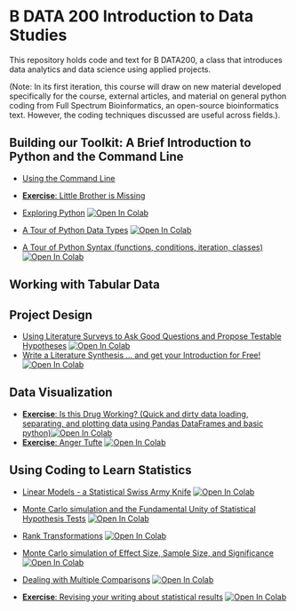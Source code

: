 # B DATA 200 Introduction to Data Studies

This repository holds code and text for B DATA200, a class that introduces data analytics and data science using applied projects.

(Note: In its first iteration, this course will draw on new material developed specifically for the course, external articles, and material on general python coding from Full Spectrum Bioinformatics, an open-source bioinformatics text. However, the coding techniques discussed are useful across fields.).

## Building our Toolkit: A Brief Introduction to Python and the Command Line
- [Using the Command Line](https://nbviewer.jupyter.org/github/zaneveld/full_spectrum_bioinformatics/blob/master/content/03_the_command_line/the_commandline.ipynb)

- [**Exercise**: Little Brother is Missing](https://nbviewer.jupyter.org/github/zaneveld/full_spectrum_bioinformatics/blob/master/content/03_the_command_line/exercise_little_brother_is_missing.ipynb)

- [Exploring Python](https://nbviewer.jupyter.org/github/zaneveld/full_spectrum_bioinformatics/blob/master/content/04_exploring_python/exploring_python.ipynb) 
[![Open In Colab](https://colab.research.google.com/assets/colab-badge.svg)](https://colab.research.google.com/github/zaneveld/full_spectrum_bioinformatics/blob/master/content/04_exploring_python/exploring_python.ipynb)
     
- [A Tour of Python Data Types](https://nbviewer.jupyter.org/github/zaneveld/full_spectrum_bioinformatics/blob/master/content/04_exploring_python/exploring_python_data_types.ipynb) 
[![Open In Colab](https://colab.research.google.com/assets/colab-badge.svg)](https://colab.research.google.com/github/zaneveld/full_spectrum_bioinformatics/blob/master/content/04_exploring_python/exploring_python_data_types.ipynb)

-  [A Tour of Python Syntax (functions, conditions, iteration, classes)](https://nbviewer.jupyter.org/github/zaneveld/full_spectrum_bioinformatics/blob/master/content/04_exploring_python/A_Tour_of_Python_Syntax.ipynb)
[![Open In Colab](https://colab.research.google.com/assets/colab-badge.svg)](https://colab.research.google.com/github/zaneveld/full_spectrum_bioinformatics/blob/master/content/04_exploring_python/A_Tour_of_Python_Syntax.ipynb) 

## Working with Tabular Data


## Project Design

 - [Using Literature Surveys to Ask Good Questions and Propose Testable Hypotheses](https://nbviewer.jupyter.org/github/zaneveld/full_spectrum_bioinformatics/blob/master/content/05_project_design/project_design.ipynb) 
       [![Open In Colab](https://colab.research.google.com/assets/colab-badge.svg)](https://colab.research.google.com/github/zaneveld/full_spectrum_bioinformatics/blob/master/content/05_project_design/project_design.ipynb)
 - [Write a Literature Synthesis ... and get your Introduction for Free!](https://nbviewer.org/github/zaneveld/full_spectrum_bioinformatics/blob/master/content/05_project_design/literature_synthesis.ipynb)[![Open In Colab](https://colab.research.google.com/assets/colab-badge.svg)](https://colab.research.google.com/github/zaneveld/full_spectrum_bioinformatics/blob/master/content/05_project_design/literature_synthesis.ipynb)       
       
## Data Visualization
 - [**Exercise**: Is this Drug Working? (Quick and dirty data loading, separating, and plotting data using Pandas DataFrames and basic python)](https://nbviewer.jupyter.org/github/zaneveld/intro_to_data_studies/blob/main/content/tabular_data/exercise_is_this_drug_working.ipynb)[![Open In Colab](https://colab.research.google.com/assets/colab-badge.svg)](https://colab.research.google.com/github/zaneveld/intro_to_data_studies/blob/main/content/tabular_data/exercise_is_this_drug_working.ipynb)
 - [**Exercise**: Anger Tufte](https://nbviewer.jupyter.org/github/zaneveld/full_spectrum_bioinformatics/blob/master/content/09_visualization/anger_tufte.ipynb)
       [![Open In Colab](https://colab.research.google.com/assets/colab-badge.svg)](https://colab.research.google.com/github/zaneveld/full_spectrum_bioinformatics/blob/master/content/09_visualization/anger_tufte.ipynb)
       
## Using Coding to Learn Statistics
 
 - [Linear Models - a Statistical Swiss Army Knife](https://nbviewer.jupyter.org/github/zaneveld/full_spectrum_bioinformatics/blob/master/content/11_statistics/linear_models.ipynb)
       [![Open In Colab](https://colab.research.google.com/assets/colab-badge.svg)](https://colab.research.google.com/github/zaneveld/full_spectrum_bioinformatics/blob/master/content/11_statistics/rank_based_methods.ipynb)
       
- [Monte Carlo simulation and the Fundamental Unity of Statistical Hypothesis Tests](https://nbviewer.jupyter.org/github/zaneveld/full_spectrum_bioinformatics/blob/master/content/11_statistics/monte_carlo_methods_and_the_fundamental_unity_of_statistical_tests.ipynb)
     [![Open In Colab](https://colab.research.google.com/assets/colab-badge.svg)](https://colab.research.google.com/github/zaneveld/full_spectrum_bioinformatics/blob/master/content/11_statistics/monte_carlo_methods_and_the_fundamental_unity_of_statistical_tests.ipynb)
    
- [Rank Transformations](https://nbviewer.jupyter.org/github/zaneveld/full_spectrum_bioinformatics/blob/master/content/11_statistics/rank_based_methods.ipynb)
     [![Open In Colab](https://colab.research.google.com/assets/colab-badge.svg)](https://colab.research.google.com/github/zaneveld/full_spectrum_bioinformatics/blob/master/content/11_statistics/rank_based_methods.ipynb)

- [Monte Carlo simulation of Effect Size, Sample Size, and Significance](https://nbviewer.jupyter.org/github/zaneveld/full_spectrum_bioinformatics/blob/master/content/11_statistics/effect_size_sample_size_and_significance.ipynb)
[![Open In Colab](https://colab.research.google.com/assets/colab-badge.svg)](https://colab.research.google.com/github/zaneveld/full_spectrum_bioinformatics/blob/master/content/11_statistics/effect_size_sample_size_and_significance.ipynb)
 
- [Dealing with Multiple Comparisons](https://nbviewer.jupyter.org/github/zaneveld/full_spectrum_bioinformatics/blob/master/content/11_statistics/dealing_with_multiple_comparisons.ipynb)
     [![Open In Colab](https://colab.research.google.com/assets/colab-badge.svg)](https://colab.research.google.com/github/zaneveld/full_spectrum_bioinformatics/blob/master/content/11_statistics/dealing_with_multiple_comparisons.ipynb)
    
- [**Exercise**: Revising your writing about statistical results](./content/11_statistics/exercise_revising_your_writing_about_statistical_results.ipynb)
     [![Open In Colab](https://colab.research.google.com/assets/colab-badge.svg)](https://colab.research.google.com/github/zaneveld/full_spectrum_bioinformatics/blob/master/content/11_statistics/exercise_revising_your_writing_about_statistical_results.ipynb)
 
 
    
